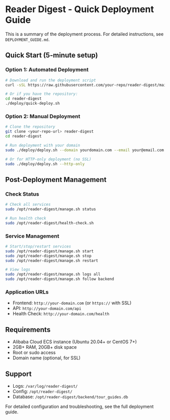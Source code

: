 # Reader Digest - Quick Deployment Guide

This is a summary of the deployment process. For detailed instructions, see `DEPLOYMENT_GUIDE.md`.

## Quick Start (5-minute setup)

### Option 1: Automated Deployment
```bash
# Download and run the deployment script
curl -sSL https://raw.githubusercontent.com/your-repo/reader-digest/main/deploy/quick-deploy.sh | bash

# Or if you have the repository:
cd reader-digest
./deploy/quick-deploy.sh
```

### Option 2: Manual Deployment
```bash
# Clone the repository
git clone <your-repo-url> reader-digest
cd reader-digest

# Run deployment with your domain
sudo ./deploy/deploy.sh --domain yourdomain.com --email your@email.com

# Or for HTTP-only deployment (no SSL)
sudo ./deploy/deploy.sh --http-only
```

## Post-Deployment Management

### Check Status
```bash
# Check all services
sudo /opt/reader-digest/manage.sh status

# Run health check
sudo /opt/reader-digest/health-check.sh
```

### Service Management
```bash
# Start/stop/restart services
sudo /opt/reader-digest/manage.sh start
sudo /opt/reader-digest/manage.sh stop
sudo /opt/reader-digest/manage.sh restart

# View logs
sudo /opt/reader-digest/manage.sh logs all
sudo /opt/reader-digest/manage.sh follow backend
```

### Application URLs
- Frontend: `http://your-domain.com` (or `https://` with SSL)
- API: `http://your-domain.com/api`
- Health Check: `http://your-domain.com/health`

## Requirements
- Alibaba Cloud ECS instance (Ubuntu 20.04+ or CentOS 7+)
- 2GB+ RAM, 20GB+ disk space
- Root or sudo access
- Domain name (optional, for SSL)

## Support
- Logs: `/var/log/reader-digest/`
- Config: `/opt/reader-digest/`
- Database: `/opt/reader-digest/backend/tour_guides.db`

For detailed configuration and troubleshooting, see the full deployment guide.
